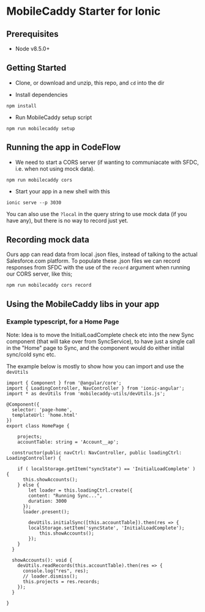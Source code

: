 # MobileCaddy Starter for Ionic


## Prerequisites

* Node v8.5.0+


## Getting Started

* Clone, or download and unzip, this repo, and `cd` into the dir

* Install dependencies
```
npm install
```

* Run MobileCaddy setup script
```
npm run mobilecaddy setup
```

## Running the app in CodeFlow

* We need to start a CORS server (if wanting to communiacate with SFDC, i.e. when not using mock data).
```
npm run mobilecaddy cors
```

* Start your app in a new shell with this
```
ionic serve --p 3030
```

You can also use the `?local` in the query string to use mock data (if you have any), but there is no way to record just yet.

## Recording mock data

Ours app can read data from local .json files, instead of talking to the actual Salesforce.com platform. To populate these .json files we can record responses from SFDC with the use of the `record` argument when running our CORS server, like this;
```
npm run mobilecaddy cors record
```


## Using the MobileCaddy libs in your app

### Example typescript, for a Home Page

Note: Idea is to move the InitialLoadComplete check etc into the new Sync component (that will take over from SyncService), to have just a single call in the "Home" page to Sync, and the component would do either initial sync/cold sync etc.

The example below is mostly to show how you can import and use the `devUtils`

```
import { Component } from '@angular/core';
import { LoadingController, NavController } from 'ionic-angular';
import * as devUtils from 'mobilecaddy-utils/devUtils.js';

@Component({
  selector: 'page-home',
  templateUrl: 'home.html'
})
export class HomePage {

	projects;
	accountTable: string = 'Account__ap';

  constructor(public navCtrl: NavController, public loadingCtrl: LoadingController) {

    if ( localStorage.getItem("syncState") == 'InitialLoadComplete' ) {
      this.showAccounts();
    } else {
    	let loader = this.loadingCtrl.create({
        content: "Running Sync...",
        duration: 3000
      });
      loader.present();

    	devUtils.initialSync([this.accountTable]).then(res => {
        localStorage.setItem('syncState', 'InitialLoadComplete');
    		this.showAccounts();
    	});
    }
  }

  showAccounts(): void {
    devUtils.readRecords(this.accountTable).then(res => {
      console.log("res", res);
      // loader.dismiss();
      this.projects = res.records;
    });
  }

}
```